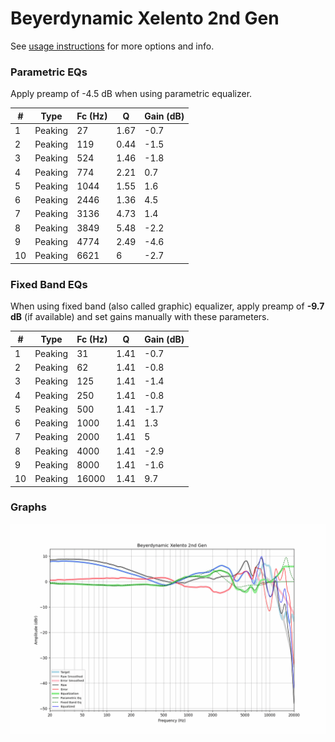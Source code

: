 # Beyerdynamic Xelento 2nd Gen
See [usage instructions](https://github.com/jaakkopasanen/AutoEq#usage) for more options and info.

### Parametric EQs
Apply preamp of -4.5 dB when using parametric equalizer.

|   # | Type    |   Fc (Hz) |    Q |   Gain (dB) |
|-----|---------|-----------|------|-------------|
|   1 | Peaking |        27 | 1.67 |        -0.7 |
|   2 | Peaking |       119 | 0.44 |        -1.5 |
|   3 | Peaking |       524 | 1.46 |        -1.8 |
|   4 | Peaking |       774 | 2.21 |         0.7 |
|   5 | Peaking |      1044 | 1.55 |         1.6 |
|   6 | Peaking |      2446 | 1.36 |         4.5 |
|   7 | Peaking |      3136 | 4.73 |         1.4 |
|   8 | Peaking |      3849 | 5.48 |        -2.2 |
|   9 | Peaking |      4774 | 2.49 |        -4.6 |
|  10 | Peaking |      6621 | 6    |        -2.7 |

### Fixed Band EQs
When using fixed band (also called graphic) equalizer, apply preamp of **-9.7 dB** (if available) and set gains manually with these parameters.

|   # | Type    |   Fc (Hz) |    Q |   Gain (dB) |
|-----|---------|-----------|------|-------------|
|   1 | Peaking |        31 | 1.41 |        -0.7 |
|   2 | Peaking |        62 | 1.41 |        -0.8 |
|   3 | Peaking |       125 | 1.41 |        -1.4 |
|   4 | Peaking |       250 | 1.41 |        -0.8 |
|   5 | Peaking |       500 | 1.41 |        -1.7 |
|   6 | Peaking |      1000 | 1.41 |         1.3 |
|   7 | Peaking |      2000 | 1.41 |         5   |
|   8 | Peaking |      4000 | 1.41 |        -2.9 |
|   9 | Peaking |      8000 | 1.41 |        -1.6 |
|  10 | Peaking |     16000 | 1.41 |         9.7 |

### Graphs
![](./Beyerdynamic%20Xelento%202nd%20Gen.png)
